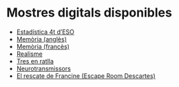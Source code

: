 # Mostres digitals disponibles

- [Estadística 4t d’ESO](https://vertice1971.github.io/Otros/Mostres%20digitals/Estadística4ESO.html)
- [Memòria (anglès)](https://vertice1971.github.io/Otros/Mostres%20digitals/Memòria%20(anglès).html)
- [Memòria (francès)](https://vertice1971.github.io/Otros/Mostres%20digitals/Memòria%20(francès).html)
- [Realisme](https://vertice1971.github.io/Otros/Mostres%20digitals/Realisme.html)
- [Tres en ratlla](https://vertice1971.github.io/Otros/Mostres%20digitals/Tres%20en%20ratlla.html)
- [Neurotransmissors](https://vertice1971.github.io/Otros/Mostres%20digitals/Neurotransmissors/Neurotransmissors3A.html)
- [El rescate de Francine (Escape Room Descartes)](https://vertice1971.github.io/Otros/Mostres%20digitals/El%20rescate%20de%20Francine/EscapeDescartes.html)

